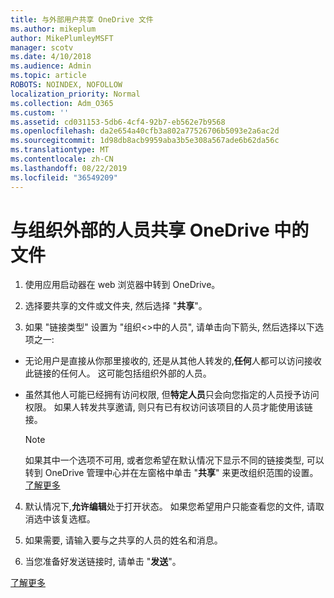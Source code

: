 ```yaml
---
title: 与外部用户共享 OneDrive 文件
ms.author: mikeplum
author: MikePlumleyMSFT
manager: scotv
ms.date: 4/10/2018
ms.audience: Admin
ms.topic: article
ROBOTS: NOINDEX, NOFOLLOW
localization_priority: Normal
ms.collection: Adm_O365
ms.custom: ''
ms.assetid: cd031153-5db6-4cf4-92b7-eb562e7b9568
ms.openlocfilehash: da2e654a40cfb3a802a77526706b5093e2a6ac2d
ms.sourcegitcommit: 1d98db8acb9959aba3b5e308a567ade6b62da56c
ms.translationtype: MT
ms.contentlocale: zh-CN
ms.lasthandoff: 08/22/2019
ms.locfileid: "36549209"
---
```

# <a name="share-files-in-onedrive-with-people-outside-your-organization"></a>与组织外部的人员共享 OneDrive 中的文件

1. 使用应用启动器在 web 浏览器中转到 OneDrive。 
    
2. 选择要共享的文件或文件夹, 然后选择 "**共享**"。 
    
3. 如果 "链接类型" 设置为 "组织\<\>中的人员", 请单击向下箭头, 然后选择以下选项之一: 
    
  - 无论用户是直接从你那里接收的, 还是从其他人转发的,**任何**人都可以访问接收此链接的任何人。 这可能包括组织外部的人员。 
    
  - 虽然其他人可能已经拥有访问权限, 但**特定人员**只会向您指定的人员授予访问权限。 如果人转发共享邀请, 则只有已有权访问该项目的人员才能使用该链接。 
    
    > [!NOTE]
    > 如果其中一个选项不可用, 或者您希望在默认情况下显示不同的链接类型, 可以转到 OneDrive 管理中心并在左窗格中单击 "**共享**" 来更改组织范围的设置。 [了解更多](https://go.microsoft.com/fwlink/?linkid=871961)
  
4. 默认情况下,**允许编辑**处于打开状态。 如果您希望用户只能查看您的文件, 请取消选中该复选框。 
    
5. 如果需要, 请输入要与之共享的人员的姓名和消息。
    
6. 当您准备好发送链接时, 请单击 "**发送**"。 
    
[了解更多](https://go.microsoft.com/fwlink/?linkid=871861)
  

